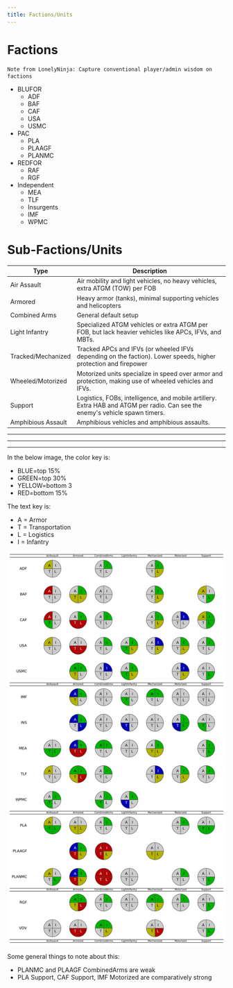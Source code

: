 ```yaml
---
title: Factions/Units
---
```


# Factions

```
Note from LonelyNinja: Capture conventional player/admin wisdom on factions
```

* BLUFOR
    * ADF
    * BAF
    * CAF
    * USA
    * USMC
* PAC
    * PLA
    * PLAAGF
    * PLANMC
* REDFOR
    * RAF
    * RGF
* Independent
    * MEA
    * TLF
    * Insurgents
    * IMF
    * WPMC

# Sub-Factions/Units

|	Type|	Description|
|------|--------------|
|Air Assault|Air mobility and light vehicles, no heavy vehicles, extra ATGM (TOW) per FOB|
|Armored|Heavy armor (tanks), minimal supporting vehicles and helicopters|
|Combined Arms|General default setup|
|Light Infantry|Specialized ATGM vehicles or extra ATGM per FOB, but lack heavier vehicles like APCs, IFVs, and MBTs.|
|Tracked/Mechanized|Tracked APCs and IFVs (or wheeled IFVs depending on the faction).  Lower speeds, higher protection and firepower|
|Wheeled/Motorized|Motorized units specialize in speed over armor and protection, making use of wheeled vehicles and IFVs.|
|Support|Logistics, FOBs, intelligence, and mobile artillery. Extra HAB and ATGM per radio. Can see the enemy's vehicle spawn timers.|
|Amphibious Assault|Amphibious vehicles and amphibious assaults.|

---
---
---

In the below image, the color key is:

* BLUE=top 15%
* GREEN=top 30%
* YELLOW=bottom 3
* RED=bottom 15%

The text key is:

* A = Armor
* T = Transportation
* L = Logistics
* I = Infantry

![MyEggo's Viz](./subfactions.png)

Some general things to note about this:

* PLANMC and PLAAGF CombinedArms are weak
* PLA Support, CAF Support, IMF Motorized are comparatively strong 

